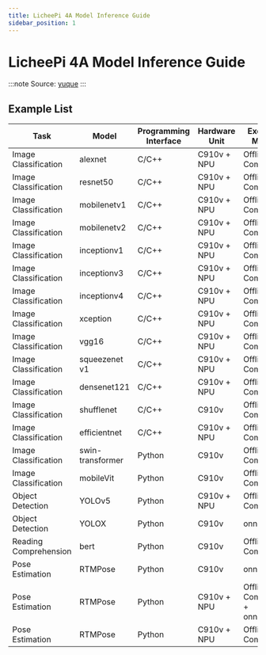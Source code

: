 ```yaml
---
title: LicheePi 4A Model Inference Guide
sidebar_position: 1
---
```


# LicheePi 4A Model Inference Guide

:::note
Source: [yuque](https://www.yuque.com/za4k4z/yp3bry/bumk462lyzkunh4y)
:::

## Example List

| Task            | Model              | Programming Interface | Hardware Unit      | Execution Method                |
|-----------------|--------------------|----------------------|--------------------|---------------------------------|
| Image Classification | alexnet            | C/C++                | C910v + NPU        | Offline Compilation             |
| Image Classification | resnet50           | C/C++                | C910v + NPU        | Offline Compilation             |
| Image Classification | mobilenetv1        | C/C++                | C910v + NPU        | Offline Compilation             |
| Image Classification | mobilenetv2        | C/C++                | C910v + NPU        | Offline Compilation             |
| Image Classification | inceptionv1        | C/C++                | C910v + NPU        | Offline Compilation             |
| Image Classification | inceptionv3        | C/C++                | C910v + NPU        | Offline Compilation             |
| Image Classification | inceptionv4        | C/C++                | C910v + NPU        | Offline Compilation             |
| Image Classification | xception           | C/C++                | C910v + NPU        | Offline Compilation             |
| Image Classification | vgg16              | C/C++                | C910v + NPU        | Offline Compilation             |
| Image Classification | squeezenet v1      | C/C++                | C910v + NPU        | Offline Compilation             |
| Image Classification | densenet121        | C/C++                | C910v + NPU        | Offline Compilation             |
| Image Classification | shufflenet         | C/C++                | C910v              | Offline Compilation             |
| Image Classification | efficientnet       | C/C++                | C910v + NPU        | Offline Compilation             |
| Image Classification | swin-transformer   | Python               | C910v              | Offline Compilation             |
| Image Classification | mobileVit          | Python               | C910v              | Offline Compilation             |
| Object Detection     | YOLOv5             | Python               | C910v + NPU        | Offline Compilation             |
| Object Detection     | YOLOX              | Python               | C910v              | onnxruntime                     |
| Reading Comprehension| bert               | Python               | C910v              | Offline Compilation             |
| Pose Estimation      | RTMPose            | Python               | C910v              | onnxruntime                     |
| Pose Estimation      | RTMPose            | Python               | C910v + NPU        | Offline Compilation + onnxruntime |
| Pose Estimation      | RTMPose            | Python               | C910v + NPU        | Offline Compilation